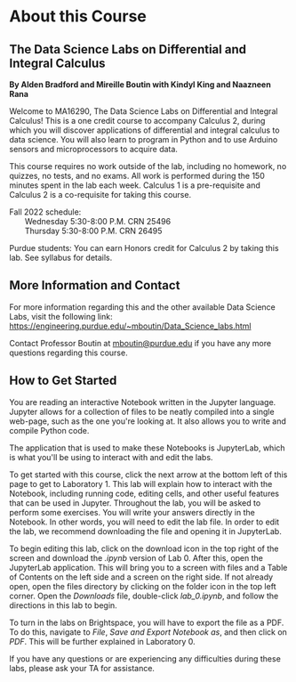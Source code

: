 # About this Course
## The Data Science Labs on Differential and Integral Calculus
**By Alden Bradford and Mireille Boutin with Kindyl King and Naazneen Rana**

Welcome to MA16290, The Data Science Labs on Differential and Integral Calculus! This is a one credit course to accompany Calculus 2, during which you will discover applications of differential and integral calculus to data science. You will also learn to program in Python and to use Arduino sensors and microprocessors to acquire data.

This course requires no work outside of the lab, including no homework, no quizzes, no tests, and no exams. All work is performed during the 150 minutes spent in the lab each week. Calculus 1 is a pre-requisite and Calculus 2 is a co-requisite for taking this course.

Fall 2022 schedule:
<br>&emsp;&emsp;Wednesday 5:30-8:00 P.M. CRN 25496
<br>&emsp;&emsp;Thursday 5:30-8:00 P.M. CRN 26495

Purdue students: You can earn Honors credit for Calculus 2 by taking this lab. See syllabus for details.
<br>

## More Information and Contact

For more information regarding this and the other available Data Science Labs, visit the following link: 
https://engineering.purdue.edu/~mboutin/Data_Science_labs.html

Contact Professor Boutin at mboutin@purdue.edu if you have any more questions regarding this course.
<br>

## How to Get Started

You are reading an interactive Notebook written in the Jupyter language. Jupyter allows for a collection of files to be neatly compiled into a single web-page, such as the one you're looking at. It also allows you to write and compile Python code. 

The application that is used to make these Notebooks is JupyterLab, which is what you'll be using to interact with and edit the labs. 

To get started with this course, click the next arrow at the bottom left of this page to get to Laboratory 1. This lab will explain how to interact with the Notebook, including running code, editing cells, and other useful features that can be used in Jupyter. Throughout the lab, you will be asked to perform some exercises. You will write your answers directly in the Notebook. In other words, you will need to edit the lab file. In order to edit the lab, we recommend downloading the file and opening it in JupyterLab.

To begin editing this lab, click on the download icon in the top right of the screen and download the *.ipynb* version of Lab 0. After this, open the JupyterLab application. This will bring you to a screen with files and a Table of Contents on the left side and a screen on the right side. If not already open, open the files directory by clicking on the folder icon in the top left corner. Open the *Downloads* file, double-click *lab_0.ipynb*, and follow the directions in this lab to begin.

To turn in the labs on Brightspace, you will have to export the file as a PDF. To do this, navigate to *File*, *Save and Export Notebook as*, and then click on *PDF*. This will be further explained in Laboratory 0.

If you have any questions or are experiencing any difficulties during these labs, please ask your TA for assistance.